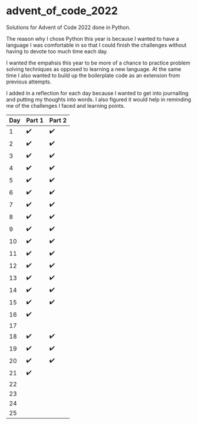 # advent_of_code_2022

Solutions for Advent of Code 2022 done in Python.

The reason why I chose Python this year is because I wanted to have a language I was comfortable in so that I could finish the challenges without having to devote too much time each day.

I wanted the empahsis this year to be more of a chance to practice problem solving techniques as opposed to learning a new language. At the same time I also wanted to build up the boilerplate code as an extension from previous attempts.

I added in a reflection for each day because I wanted to get into journalling and putting my thoughts into words. I also figured it would help in reminding me of the challenges I faced and learning points.

|Day|Part 1|Part 2|
|---|-----|-------|
|1|:heavy_check_mark:|:heavy_check_mark:|
|2|:heavy_check_mark:|:heavy_check_mark:|
|3|:heavy_check_mark:|:heavy_check_mark:|
|4|:heavy_check_mark:|:heavy_check_mark:|
|5|:heavy_check_mark:|:heavy_check_mark:|
|6|:heavy_check_mark:|:heavy_check_mark:|
|7|:heavy_check_mark:|:heavy_check_mark:|
|8|:heavy_check_mark:|:heavy_check_mark:|
|9|:heavy_check_mark:|:heavy_check_mark:|
|10|:heavy_check_mark:|:heavy_check_mark:|
|11|:heavy_check_mark:|:heavy_check_mark:|
|12|:heavy_check_mark:|:heavy_check_mark:|
|13|:heavy_check_mark:|:heavy_check_mark:|
|14|:heavy_check_mark:|:heavy_check_mark:|
|15|:heavy_check_mark:|:heavy_check_mark:|
|16|:heavy_check_mark:||
|17|||
|18|:heavy_check_mark:|:heavy_check_mark:|
|19|:heavy_check_mark:|:heavy_check_mark:|
|20|:heavy_check_mark:|:heavy_check_mark:|
|21|:heavy_check_mark:||
|22|||
|23|||
|24|||
|25|||